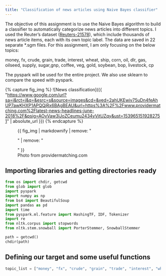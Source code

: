 ```yaml
---
title: "Classification of news articles using Naive Bayes classifier"
---
```


The objective of this assignment is to use the Naive Bayes algorithm to build a classifier to automatically categorize news articles into different topics. I used the Reuter’s dataset ([Reuters-21578](http://www.daviddlewis.com/resources/testcollections/reuters21578/)), which include thousands of news article items, each with its own topic label. The data are saved in 22 separate *.sgm files. For this assignment, I am only focusing on the below topics:

money, fx, crude, grain, trade, interest, wheat, ship, corn, oil, dlr, gas, oilseed, supply, sugar,gnp, coffee, veg, gold, soybean, bop, livestock, cp

The pyspark will be used for the entire project. We also use sklearn to compare the speed with pyspark.

{% capture fig_img %}
![News classification]({{ "https://www.google.com/url?sa=i&rct=j&q=&esrc=s&source=images&cd=&ved=2ahUKEwiv75uDn4feAhUP7awKHXP1APQQjRx6BAgBEAU&url=https%3A%2F%2Fwww.providermatching.com%2Flatest-news-headlines-june-2018%2F&psig=AOvVaw3lJoZCeumu2434yVjtUZqy&ust=1539651519282751" | absolute_url }})
{% endcapture %}

<figure>
  {{ fig_img | markdownify | remove: "<p>" | remove: "</p>" }}
  <figcaption style="center">Photo from providermatching.com</figcaption>
</figure>

## Importing libraries and getting directories ready

```python
from os import chdir, getcwd
from glob import glob
import pyspark
import numpy as np
from bs4 import BeautifulSoup
import pandas as pd
import time
from pyspark.ml.feature import HashingTF, IDF, Tokenizer
import re
from nltk.corpus import stopwords
from nltk.stem.snowball import PorterStemmer, SnowballStemmer
```

```python
path = getcwd()
chdir(path)
```

## Defining our target and some useful functions

```python
topic_list = ["money", "fx", "crude", "grain", "trade", "interest", "wheat", "ship", "corn", "oil", "dlr", "gas", "oilseed", "supply", "sugar", "gnp", "coffee", "veg", "gold", "soybean", "bop", "livestock", "cpi"]
```
